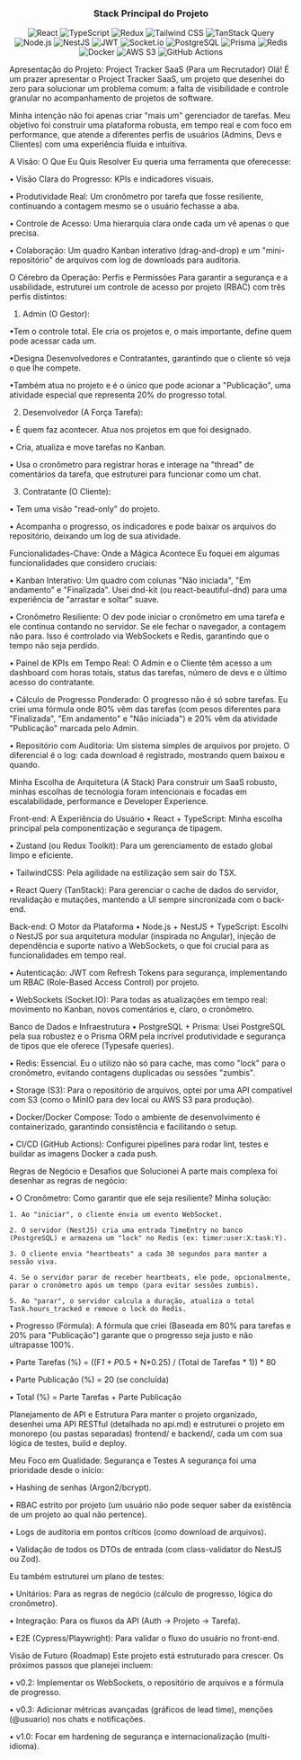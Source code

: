 <div align="center">
  <h3>Stack Principal do Projeto</h3>
  <p>
    <img src="https://img.shields.io/badge/React-61DAFB?style=for-the-badge&logo=react&logoColor=black" alt="React" />
    <img src="https://img.shields.io/badge/TypeScript-3178C6?style=for-the-badge&logo=typescript&logoColor=white" alt="TypeScript" />
    <img src="https://img.shields.io/badge/Redux-764ABC?style=for-the-badge&logo=redux&logoColor=white" alt="Redux" />
    <img src="https://img.shields.io/badge/Tailwind_CSS-06B6D4?style=for-the-badge&logo=tailwindcss&logoColor=white" alt="Tailwind CSS" />
    <img src="https://img.shields.io/badge/TanStack_Query-FF4154?style=for-the-badge&logo=react-query&logoColor=white" alt="TanStack Query" />
    <img src="https://img.shields.io/badge/Node.js-339933?style=for-the-badge&logo=node.js&logoColor=white" alt="Node.js" />
    <img src="https://img.shields.io/badge/NestJS-E0234E?style=for-the-badge&logo=nestjs&logoColor=white" alt="NestJS" />
    <img src="https://img.shields.io/badge/JWT-000000?style=for-the-badge&logo=jsonwebtokens&logoColor=white" alt="JWT" />
    <img src="https://img.shields.io/badge/Socket.io-010101?style=for-the-badge&logo=socket.io&logoColor=white" alt="Socket.io" />
    <img src="https://img.shields.io/badge/PostgreSQL-4169E1?style=for-the-badge&logo=postgresql&logoColor=white" alt="PostgreSQL" />
    <img src="https://img.shields.io/badge/Prisma-2D3748?style=for-the-badge&logo=prisma&logoColor=white" alt="Prisma" />
    <img src="https://img.shields.io/badge/Redis-DC382D?style=for-the-badge&logo=redis&logoColor=white" alt="Redis" />
    <img src="https://img.shields.io/badge/Docker-2496ED?style=for-the-badge&logo=docker&logoColor=white" alt="Docker" />
    <img src="https://img.shields.io/badge/Amazon_S3-569A31?style=for-the-badge&logo=amazon-s3&logoColor=white" alt="AWS S3" />
    <img src="https://img.shields.io/badge/GitHub_Actions-2088FF?style=for-the-badge&logo=github-actions&logoColor=white" alt="GitHub Actions" />
  </p>
</div>
Apresentação do Projeto: Project Tracker SaaS (Para um Recrutador)
Olá! É um prazer apresentar o Project Tracker SaaS, um projeto que desenhei do zero para solucionar um problema comum: a falta de visibilidade e controle granular no acompanhamento de projetos de software.

Minha intenção não foi apenas criar "mais um" gerenciador de tarefas. Meu objetivo foi construir uma plataforma robusta, em tempo real e com foco em performance, que atende a diferentes perfis de usuários (Admins, Devs e Clientes) com uma experiência fluida e intuitiva.

A Visão: O Que Eu Quis Resolver
Eu queria uma ferramenta que oferecesse:

• Visão Clara do Progresso: KPIs e indicadores visuais.

• Produtividade Real: Um cronômetro por tarefa que fosse resiliente, continuando a contagem mesmo se o usuário fechasse a aba.

• Controle de Acesso: Uma hierarquia clara onde cada um vê apenas o que precisa.

• Colaboração: Um quadro Kanban interativo (drag-and-drop) e um "mini-repositório" de arquivos com log de downloads para auditoria.

O Cérebro da Operação: Perfis e Permissões
Para garantir a segurança e a usabilidade, estruturei um controle de acesso por projeto (RBAC) com três perfis distintos:

1. Admin (O Gestor):

•Tem o controle total. Ele cria os projetos e, o mais importante, define quem pode acessar cada um.

•Designa Desenvolvedores e Contratantes, garantindo que o cliente só veja o que lhe compete.

•Também atua no projeto e é o único que pode acionar a "Publicação", uma atividade especial que representa 20% do progresso total.

2. Desenvolvedor (A Força Tarefa):

• É quem faz acontecer. Atua nos projetos em que foi designado.

• Cria, atualiza e move tarefas no Kanban.

• Usa o cronômetro para registrar horas e interage na "thread" de comentários da tarefa, que estruturei para funcionar como um chat.

3. Contratante (O Cliente):

• Tem uma visão "read-only" do projeto.

• Acompanha o progresso, os indicadores e pode baixar os arquivos do repositório, deixando um log de sua atividade.

Funcionalidades-Chave: Onde a Mágica Acontece
Eu foquei em algumas funcionalidades que considero cruciais:

• Kanban Interativo: Um quadro com colunas "Não iniciada", "Em andamento" e "Finalizada". Usei dnd-kit (ou react-beautiful-dnd) para uma experiência de "arrastar e soltar" suave.

• Cronômetro Resiliente: O dev pode iniciar o cronômetro em uma tarefa e ele continua contando no servidor. Se ele fechar o navegador, a contagem não para. Isso é controlado via WebSockets e Redis, garantindo que o tempo não seja perdido.

• Painel de KPIs em Tempo Real: O Admin e o Cliente têm acesso a um dashboard com horas totais, status das tarefas, número de devs e o último acesso do contratante.

• Cálculo de Progresso Ponderado: O progresso não é só sobre tarefas. Eu criei uma fórmula onde 80% vêm das tarefas (com pesos diferentes para "Finalizada", "Em andamento" e "Não iniciada") e 20% vêm da atividade "Publicação" marcada pelo Admin.

• Repositório com Auditoria: Um sistema simples de arquivos por projeto. O diferencial é o log: cada download é registrado, mostrando quem baixou e quando.

Minha Escolha de Arquitetura (A Stack)
Para construir um SaaS robusto, minhas escolhas de tecnologia foram intencionais e focadas em escalabilidade, performance e Developer Experience.

Front-end: A Experiência do Usuário
• React + TypeScript: Minha escolha principal pela componentização e segurança de tipagem.

• Zustand (ou Redux Toolkit): Para um gerenciamento de estado global limpo e eficiente.

• TailwindCSS: Pela agilidade na estilização sem sair do TSX.

• React Query (TanStack): Para gerenciar o cache de dados do servidor, revalidação e mutações, mantendo a UI sempre sincronizada com o back-end.

Back-end: O Motor da Plataforma
• Node.js + NestJS + TypeScript: Escolhi o NestJS por sua arquitetura modular (inspirada no Angular), injeção de dependência e suporte nativo a WebSockets, o que foi crucial para as funcionalidades em tempo real.

• Autenticação: JWT com Refresh Tokens para segurança, implementando um RBAC (Role-Based Access Control) por projeto.

• WebSockets (Socket.IO): Para todas as atualizações em tempo real: movimento no Kanban, novos comentários e, claro, o cronômetro.

Banco de Dados e Infraestrutura
• PostgreSQL + Prisma: Usei PostgreSQL pela sua robustez e o Prisma ORM pela incrível produtividade e segurança de tipos que ele oferece (Typesafe queries).

• Redis: Essencial. Eu o utilizo não só para cache, mas como "lock" para o cronômetro, evitando contagens duplicadas ou sessões "zumbis".

• Storage (S3): Para o repositório de arquivos, optei por uma API compatível com S3 (como o MinIO para dev local ou AWS S3 para produção).

• Docker/Docker Compose: Todo o ambiente de desenvolvimento é containerizado, garantindo consistência e facilitando o setup.

• CI/CD (GitHub Actions): Configurei pipelines para rodar lint, testes e buildar as imagens Docker a cada push.

Regras de Negócio e Desafios que Solucionei
A parte mais complexa foi desenhar as regras de negócio:

• O Cronômetro: Como garantir que ele seja resiliente? Minha solução:

    1. Ao "iniciar", o cliente envia um evento WebSocket.

    2. O servidor (NestJS) cria uma entrada TimeEntry no banco (PostgreSQL) e armazena um "lock" no Redis (ex: timer:user:X:task:Y).

    3. O cliente envia "heartbeats" a cada 30 segundos para manter a sessão viva.

    4. Se o servidor parar de receber heartbeats, ele pode, opcionalmente, parar o cronômetro após um tempo (para evitar sessões zumbis).

    5. Ao "parar", o servidor calcula a duração, atualiza o total Task.hours_tracked e remove o lock do Redis.

• Progresso (Fórmula): A fórmula que criei (Baseada em 80% para tarefas e 20% para "Publicação") garante que o progresso seja justo e não ultrapasse 100%.

• Parte Tarefas (%) = ((F*1 + P*0.5 + N*0.25) / (Total de Tarefas * 1)) * 80

• Parte Publicação (%) = 20 (se concluída)

• Total (%) = Parte Tarefas + Parte Publicação

Planejamento de API e Estrutura
Para manter o projeto organizado, desenhei uma API RESTful (detalhada no api.md) e estruturei o projeto em monorepo (ou pastas separadas) frontend/ e backend/, cada um com sua lógica de testes, build e deploy.

Meu Foco em Qualidade: Segurança e Testes
A segurança foi uma prioridade desde o início:

• Hashing de senhas (Argon2/bcrypt).

• RBAC estrito por projeto (um usuário não pode sequer saber da existência de um projeto ao qual não pertence).

• Logs de auditoria em pontos críticos (como download de arquivos).

• Validação de todos os DTOs de entrada (com class-validator do NestJS ou Zod).

Eu também estruturei um plano de testes:

• Unitários: Para as regras de negócio (cálculo de progresso, lógica do cronômetro).

• Integração: Para os fluxos da API (Auth -> Projeto -> Tarefa).

• E2E (Cypress/Playwright): Para validar o fluxo do usuário no front-end.

Visão de Futuro (Roadmap)
Este projeto está estruturado para crescer. Os próximos passos que planejei incluem:

• v0.2: Implementar os WebSockets, o repositório de arquivos e a fórmula de progresso.

• v0.3: Adicionar métricas avançadas (gráficos de lead time), menções (@usuario) nos chats e notificações.

• v1.0: Focar em hardening de segurança e internacionalização (multi-idioma).